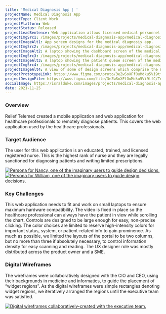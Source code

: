 ```yaml
---
title: 'Medical Diagnosis App | '
projectName: Medical Diagnosis App
projectType: Client Work
projectPlatform: Web
projectStatus: Released
projectLeadSentence: Web application allows licensed medical personnel to remotely diagnose patients. 
projectImgSrc1: /images/projects/medical-diagnosis-app/medical-diagnosis-app-user-interface-designed-isral-duke.jpg
projectImageAlt1: App screen designs for the medical diagnosis app.
projectImgSrc2: /images/projects/medical-diagnosis-app/medical-diagnosis-app-designed-isral-duke-set-2.jpg
projectImageAlt2: A laptop showing the dashboard screen of the medical diagnosis app.
projectImgSrc3: /images/projects/medical-diagnosis-app/medical-diagnosis-app-designed-isral-duke-set-3.jpg
projectImageAlt3: A laptop showing the patient queue screen of the medical diagnosis app.
projectImgSrc4: /images/projects/medical-diagnosis-app/medical-diagnosis-app-canvas-designed-isral-duke.jpg
projectImageAlt4: A view of some of design screens which comprise the medical diagnosis app.
projectPrototypeLink: https://www.figma.com/proto/3eZwSoXFfOuMdku5Vi9tfC/Telemedicine-Design?page-id=5%3A11973&node-id=0%3A122&viewport=241%2C48%2C0.12&scaling=scale-down&starting-point-node-id=0%3A122
projectDesignFile: https://www.figma.com/file/3eZwSoXFfOuMdku5Vi9tfC/Telemedicine-Design?node-id=5%3A11973
socialImage: https://isralduke.com/images/projects/medical-diagnosis-app/medical-diagnosis-app-user-interface-designed-isral-duke.jpg
date: 2021-11-25
---
```


### Overview

Relief Telemed created a mobile application and web application for healthcare professionals to remotely diagnose patients. This covers the web application used by the healthcare professionals.

### Target Audience

The user for this web application is an educated, trained, and licensed registered nurse. This is the highest rank of nurse and they are legally sanctioned for diagnosing patients and writing limited prescriptions.

<a data-fslightbox href="/images/projects/medical-diagnosis-app/medical-diagnosis-app-personas-isral-duke-1.jpg">
    <img src="/images/projects/medical-diagnosis-app/medical-diagnosis-app-personas-isral-duke-1.jpg" alt="Persona for Nancy, one of the imaginary users to guide design decisions.">
</a>
<a data-fslightbox href="/images/projects/medical-diagnosis-app/medical-diagnosis-app-personas-isral-duke-2.jpg">
    <img src="/images/projects/medical-diagnosis-app/medical-diagnosis-app-personas-isral-duke-2.jpg" alt="Persona for William, one of the imaginary users to guide design decisions.">
</a>

### Key Challenges

This web application needs to fit and work on small laptops to ensure maximum hardware compatibility. The video is fixed in place so the healthcare professional can always have the patient in view while scrolling the chart. Controls are designed to be large enough for easy, non-precise clicking. The color choices are limited to reserve high-intensity colors for important status, system, or patient-related info to gain prominence. As much as possible, we limited the layouts of the portal to be two columns, but no more than three if absolutely necessary, to control information density for easy scanning and reading. The UX designer role was mostly distributed across the product owner and a SME.

### Digital Wireframes

The wireframes were collaboratively designed with the CIO and CEO, using their backgrounds in medicine and informatics, to guide the placement of “widget regions”. As the digital wireframes were simple rectangles denoting widget regions, we iteratively arranged the regions until the executive team was satisfied.

<a data-fslightbox href="/images/projects/medical-diagnosis-app/medical-diagnosis-app-wireframes-designed-isral-duke.png">
    <img alt="Digital wireframes collaboratively-created with the executive team." src="/images/projects/medical-diagnosis-app/medical-diagnosis-app-wireframes-designed-isral-duke.png">
</a>
